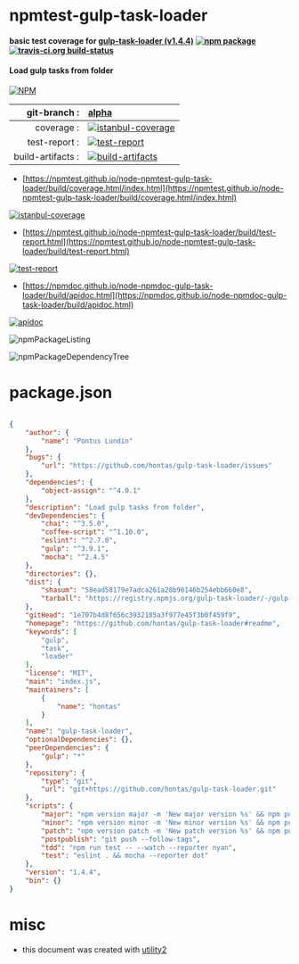 # npmtest-gulp-task-loader

#### basic test coverage for  [gulp-task-loader (v1.4.4)](https://github.com/hontas/gulp-task-loader#readme)  [![npm package](https://img.shields.io/npm/v/npmtest-gulp-task-loader.svg?style=flat-square)](https://www.npmjs.org/package/npmtest-gulp-task-loader) [![travis-ci.org build-status](https://api.travis-ci.org/npmtest/node-npmtest-gulp-task-loader.svg)](https://travis-ci.org/npmtest/node-npmtest-gulp-task-loader)

#### Load gulp tasks from folder

[![NPM](https://nodei.co/npm/gulp-task-loader.png?downloads=true&downloadRank=true&stars=true)](https://www.npmjs.com/package/gulp-task-loader)

| git-branch : | [alpha](https://github.com/npmtest/node-npmtest-gulp-task-loader/tree/alpha)|
|--:|:--|
| coverage : | [![istanbul-coverage](https://npmtest.github.io/node-npmtest-gulp-task-loader/build/coverage.badge.svg)](https://npmtest.github.io/node-npmtest-gulp-task-loader/build/coverage.html/index.html)|
| test-report : | [![test-report](https://npmtest.github.io/node-npmtest-gulp-task-loader/build/test-report.badge.svg)](https://npmtest.github.io/node-npmtest-gulp-task-loader/build/test-report.html)|
| build-artifacts : | [![build-artifacts](https://npmtest.github.io/node-npmtest-gulp-task-loader/glyphicons_144_folder_open.png)](https://github.com/npmtest/node-npmtest-gulp-task-loader/tree/gh-pages/build)|

- [https://npmtest.github.io/node-npmtest-gulp-task-loader/build/coverage.html/index.html](https://npmtest.github.io/node-npmtest-gulp-task-loader/build/coverage.html/index.html)

[![istanbul-coverage](https://npmtest.github.io/node-npmtest-gulp-task-loader/build/screenCapture.buildCi.browser.%252Ftmp%252Fbuild%252Fcoverage.lib.html.png)](https://npmtest.github.io/node-npmtest-gulp-task-loader/build/coverage.html/index.html)

- [https://npmtest.github.io/node-npmtest-gulp-task-loader/build/test-report.html](https://npmtest.github.io/node-npmtest-gulp-task-loader/build/test-report.html)

[![test-report](https://npmtest.github.io/node-npmtest-gulp-task-loader/build/screenCapture.buildCi.browser.%252Ftmp%252Fbuild%252Ftest-report.html.png)](https://npmtest.github.io/node-npmtest-gulp-task-loader/build/test-report.html)

- [https://npmdoc.github.io/node-npmdoc-gulp-task-loader/build/apidoc.html](https://npmdoc.github.io/node-npmdoc-gulp-task-loader/build/apidoc.html)

[![apidoc](https://npmdoc.github.io/node-npmdoc-gulp-task-loader/build/screenCapture.buildCi.browser.%252Ftmp%252Fbuild%252Fapidoc.html.png)](https://npmdoc.github.io/node-npmdoc-gulp-task-loader/build/apidoc.html)

![npmPackageListing](https://npmtest.github.io/node-npmtest-gulp-task-loader/build/screenCapture.npmPackageListing.svg)

![npmPackageDependencyTree](https://npmtest.github.io/node-npmtest-gulp-task-loader/build/screenCapture.npmPackageDependencyTree.svg)



# package.json

```json

{
    "author": {
        "name": "Pontus Lundin"
    },
    "bugs": {
        "url": "https://github.com/hontas/gulp-task-loader/issues"
    },
    "dependencies": {
        "object-assign": "^4.0.1"
    },
    "description": "Load gulp tasks from folder",
    "devDependencies": {
        "chai": "^3.5.0",
        "coffee-script": "^1.10.0",
        "eslint": "^2.7.0",
        "gulp": "^3.9.1",
        "mocha": "^2.4.5"
    },
    "directories": {},
    "dist": {
        "shasum": "58ead58179e7adca261a28b96146b254ebb660e8",
        "tarball": "https://registry.npmjs.org/gulp-task-loader/-/gulp-task-loader-1.4.4.tgz"
    },
    "gitHead": "1e707b4d8f656c3932185a3f977e45f3b0f459f9",
    "homepage": "https://github.com/hontas/gulp-task-loader#readme",
    "keywords": [
        "gulp",
        "task",
        "loader"
    ],
    "license": "MIT",
    "main": "index.js",
    "maintainers": [
        {
            "name": "hontas"
        }
    ],
    "name": "gulp-task-loader",
    "optionalDependencies": {},
    "peerDependencies": {
        "gulp": "*"
    },
    "repository": {
        "type": "git",
        "url": "git+https://github.com/hontas/gulp-task-loader.git"
    },
    "scripts": {
        "major": "npm version major -m 'New major version %s' && npm publish",
        "minor": "npm version minor -m 'New minor version %s' && npm publish",
        "patch": "npm version patch -m 'New patch version %s' && npm publish",
        "postpublish": "git push --follow-tags",
        "tdd": "npm run test -- --watch --reporter nyan",
        "test": "eslint . && mocha --reporter dot"
    },
    "version": "1.4.4",
    "bin": {}
}
```



# misc
- this document was created with [utility2](https://github.com/kaizhu256/node-utility2)

